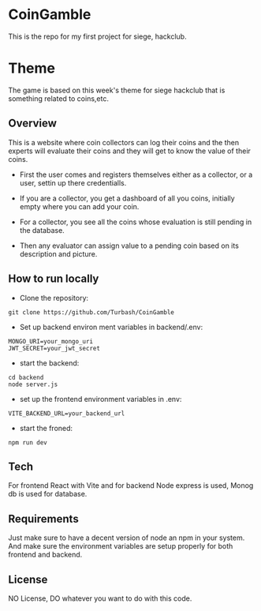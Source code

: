 # CoinGamble

This is the repo for my first project for siege, hackclub.

# Theme

The game is based on this week's theme for siege hackclub that is something related to coins,etc.

## Overview

This is a website where coin collectors can log their coins and the then experts will evaluate their coins and they will get to know the value of their coins.

* First the user comes and registers themselves either as a collector, or a user, settin up there credentialls.

* If you are a collector, you get a dashboard of all you coins, initially empty where you can add your coin.

* For a collector, you see all the coins whose evaluation is still pending in the database.

* Then any evaluator can assign value to a pending coin based on its description and picture.

## How to run locally

* Clone the repository:

```
git clone https://github.com/Turbash/CoinGamble
```

* Set up backend environ ment variables in backend/.env:

```
MONGO_URI=your_mongo_uri
JWT_SECRET=your_jwt_secret
```

* start the backend:

```
cd backend
node server.js
```

* set up the frontend environment variables in .env:

```
VITE_BACKEND_URL=your_backend_url
```

* start the froned:

```
npm run dev
```

## Tech 

For frontend React with Vite and for backend Node express is used, Monog db is used for database.

## Requirements

Just make sure to have a decent version of node an npm in your system. And make sure the environment variables are setup properly for both frontend and backend.

## License

NO License, DO whatever you want to do with this code.
